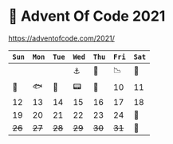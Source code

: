 # 🎄 Advent Of Code 2021
https://adventofcode.com/2021/

| `Sun` | `Mon`  | `Tue` | `Wed`  | `Thu`  | `Fri`  | `Sat` |
|-------|--------|-------|--------|--------|--------|-------|
|       |        |       | ⚓️     | 🤿     | 📉     | 🦑    |
| 💨    | 🐟     | 🦀     | 📟      | 🌋    | 10     | 11    |
| 12    | 13     | 14    | 15     | 16     | 17     | 18    |
| 19    | 20     | 21    | 22     | 23     | 24     | 🏁    |
| ~~26~~ | ~~27~~ | ~~28~~ | ~~29~~ | ~~30~~ | ~~31~~ | 🥂    |
